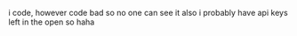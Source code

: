 i code, however code bad so no one can see it
also i probably have api keys left in the open so haha
<!---
catlyer/catlyer is a ✨ special ✨ repository because its `README.md` (this file) appears on your GitHub profile.
You can click the Preview link to take a look at your changes.
--->
